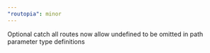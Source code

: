 ```yaml
---
"routopia": minor
---
```


Optional catch all routes now allow undefined to be omitted in path parameter type definitions
